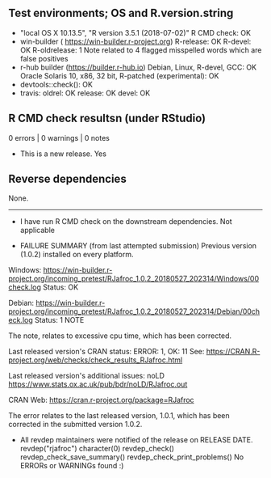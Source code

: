 ## Test environments; OS and R.version.string
* "local OS X 10.13.5", "R version 3.5.1 (2018-07-02)"
  R CMD check: 
   OK
* win-builder ( https://win-builder.r-project.org)
   R-release: OK
   R-devel: OK
   R-oldrelease: 1 Note related to 4 flagged misspelled words which are false positives 
* r-hub builder (https://builder.r-hub.io)
  Debian, Linux, R-devel, GCC: OK
  Oracle Solaris 10, x86, 32 bit, R-patched (experimental): OK
* devtools::check(): OK
* travis: 
  oldrel: OK
  release: OK
  devel: OK
   

## R CMD check resultsn (under RStudio)

0 errors | 0 warnings | 0 notes


* This is a new release.
Yes

## Reverse dependencies
None.

---

* I have run R CMD check on the downstream dependencies.
Not applicable

* FAILURE SUMMARY (from last attempted submission)
Previous version (1.0.2) installed on every platform.

Windows: <https://win-builder.r-project.org/incoming_pretest/RJafroc_1.0.2_20180527_202314/Windows/00check.log>
Status: OK

Debian: <https://win-builder.r-project.org/incoming_pretest/RJafroc_1.0.2_20180527_202314/Debian/00check.log>
Status: 1 NOTE

The note, relates to excessive cpu time, which has been corrected.


Last released version's CRAN status: ERROR: 1, OK: 11
See: <https://CRAN.R-project.org/web/checks/check_results_RJafroc.html>

Last released version's additional issues:
  noLD <https://www.stats.ox.ac.uk/pub/bdr/noLD/RJafroc.out>


CRAN Web: <https://cran.r-project.org/package=RJafroc>

The error relates to the last released version, 1.0.1, which has been corrected in the submitted version 1.0.2.


* All revdep maintainers were notified of the release on RELEASE DATE.
revdep("rjafroc")
character(0)
revdep_check()
revdep_check_save_summary()
revdep_check_print_problems()
No ERRORs or WARNINGs found :)